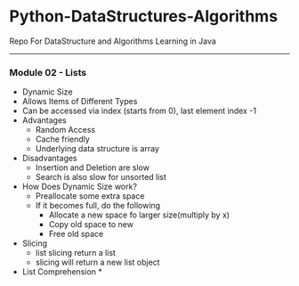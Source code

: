 # Python-DataStructures-Algorithms
Repo For DataStructure and Algorithms Learning in Java

<hr />

### Module 02 - Lists
* Dynamic Size
* Allows Items of Different Types
* Can be accessed via index (starts from 0), last element index -1
* Advantages
  * Random Access
  * Cache friendly
  * Underlying data structure is array
* Disadvantages
  * Insertion and Deletion are slow
  * Search is also slow for unsorted list
* How Does Dynamic Size work?
  * Preallocate some extra space
  * If it becomes full, do the following
    * Allocate a new space fo larger size(multiply by x)
    * Copy old space to new
    * Free old space
* Slicing
  * list slicing return a list
  * slicing will return a new list object 
* List Comprehension
  * 